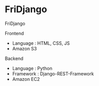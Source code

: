 # FriDjango

FriDjango

Frontend
- Language : HTML, CSS, JS
- Amazon S3

Backend
- Language : Python
- Framework : Django-REST-Framework
- Amazon EC2


